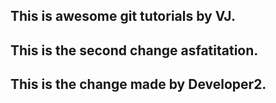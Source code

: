 ## This is awesome git tutorials by VJ.
## This is the second change asfatitation.
## This is the change made by Developer2.